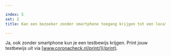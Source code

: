 ```yaml
---

index: 5
set: 2
title: Kan een bezoeker zonder smartphone toegang krijgen tot een locatie waar een testbewijs nodig is?

---
```

Ja, ook zonder smartphone kun je een testbewijs krijgen. Print jouw testbewijs uit via [www.coronacheck.nl/print/](/print).
